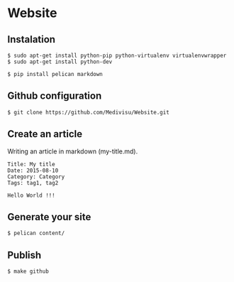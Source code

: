 # Website

## Instalation

```
$ sudo apt-get install python-pip python-virtualenv virtualenvwrapper
$ sudo apt-get install python-dev
```
```
$ pip install pelican markdown
```
## Github configuration

```
$ git clone https://github.com/Medivisu/Website.git
```

## Create an article

Writing an article in markdown (my-title.md).

```
Title: My title
Date: 2015-08-10
Category: Category
Tags: tag1, tag2

Hello World !!!
```

## Generate your site

```
$ pelican content/
```
## Publish

```
$ make github
```
